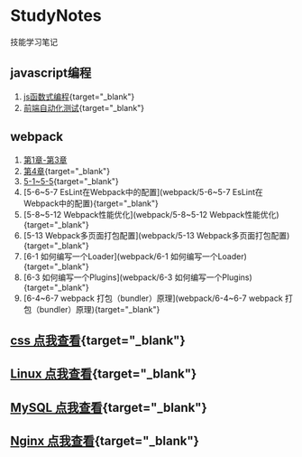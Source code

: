 # StudyNotes
技能学习笔记

## javascript编程
1. [js函数式编程](Javascript编程/js函数式编程){target="_blank"}
2. [前端自动化测试](Javascript编程/前端自动化测试){target="_blank"}

## webpack
1. [第1章-第3章](webpack/第1章-第3章?{:target="_blank"})
2. [第4章](webpack/第4章){target="_blank"}
3. [5-1~5-5](webpack/5-1-5-5){target="_blank"}
4. [5-6~5-7 EsLint在Webpack中的配置](webpack/5-6~5-7 EsLint在Webpack中的配置){target="_blank"}
5. [5-8~5-12 Webpack性能优化](webpack/5-8~5-12 Webpack性能优化){target="_blank"}
6. [5-13 Webpack多页面打包配置](webpack/5-13 Webpack多页面打包配置){target="_blank"}
7. [6-1 如何编写一个Loader](webpack/6-1 如何编写一个Loader){target="_blank"}
8. [6-3 如何编写一个Plugins](webpack/6-3 如何编写一个Plugins){target="_blank"}
9. [6-4~6-7 webpack 打包（bundler）原理](webpack/6-4~6-7 webpack 打包（bundler）原理){target="_blank"}

## [css 点我查看](css){target="_blank"}
## [Linux 点我查看](Linux){target="_blank"}
## [MySQL 点我查看](MySQL){target="_blank"}
## [Nginx 点我查看](Nginx){target="_blank"}
